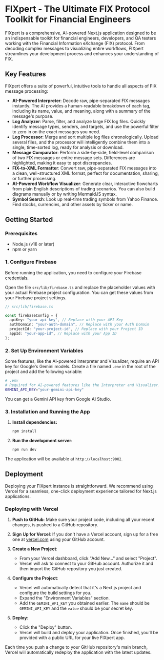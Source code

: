 
# FIXpert - The Ultimate FIX Protocol Toolkit for Financial Engineers

FIXpert is a comprehensive, AI-powered Next.js application designed to be an indispensable toolkit for financial engineers, developers, and QA testers working with the Financial Information eXchange (FIX) protocol. From decoding complex messages to visualizing entire workflows, FIXpert streamlines your development process and enhances your understanding of FIX.

## Key Features

FIXpert offers a suite of powerful, intuitive tools to handle all aspects of FIX message processing:

-   **AI-Powered Interpreter**: Decode raw, pipe-separated FIX messages instantly. The AI provides a human-readable breakdown of each tag, including its name, value, and meaning, along with a summary of the message's purpose.
-   **Log Analyzer**: Parse, filter, and analyze large FIX log files. Quickly identify message types, senders, and targets, and use the powerful filter to zero in on the exact messages you need.
-   **Log Processor**: Merge and sort multiple log files chronologically. Upload several files, and the processor will intelligently combine them into a single, time-sorted log, ready for analysis or download.
-   **Message Comparator**: Perform a side-by-side, field-level comparison of two FIX messages or entire message sets. Differences are highlighted, making it easy to spot discrepancies.
-   **FIX-to-XML Formatter**: Convert raw, pipe-separated FIX messages into a clean, well-structured XML format, perfect for documentation, sharing, or further processing.
-   **AI-Powered Workflow Visualizer**: Generate clear, interactive flowcharts from plain English descriptions of trading scenarios. You can also build diagrams manually or by writing MermaidJS syntax.
-   **Symbol Search**: Look up real-time trading symbols from Yahoo Finance. Find stocks, currencies, and other assets by ticker or name.

## Getting Started

### Prerequisites

-   Node.js (v18 or later)
-   npm or yarn

### 1. Configure Firebase

Before running the application, you need to configure your Firebase credentials.

Open the file `src/lib/firebase.ts` and replace the placeholder values with your actual Firebase project configuration. You can get these values from your Firebase project settings.

```typescript
// src/lib/firebase.ts

const firebaseConfig = {
  apiKey: "your-api-key", // Replace with your API Key
  authDomain: "your-auth-domain", // Replace with your Auth Domain
  projectId: "your-project-id", // Replace with your Project ID
  appId: "your-app-id", // Replace with your App ID
};
```

### 2. Set Up Environment Variables

Some features, like the AI-powered Interpreter and Visualizer, require an API key for Google's Gemini models. Create a file named `.env` in the root of the project and add the following variable:

```bash
# .env
# Required for AI-powered features like the Interpreter and Visualizer.
GEMINI_API_KEY="your-gemini-api-key"
```

You can get a Gemini API key from Google AI Studio.

### 3. Installation and Running the App

1.  **Install dependencies:**
    ```bash
    npm install
    ```

2.  **Run the development server:**
    ```bash
    npm run dev
    ```

The application will be available at `http://localhost:9002`.

## Deployment

Deploying your FIXpert instance is straightforward. We recommend using Vercel for a seamless, one-click deployment experience tailored for Next.js applications.

### Deploying with Vercel

1.  **Push to GitHub**: Make sure your project code, including all your recent changes, is pushed to a GitHub repository.

2.  **Sign Up for Vercel**: If you don't have a Vercel account, sign up for a free one at [vercel.com](https://vercel.com/signup) using your GitHub account.

3.  **Create a New Project**:
    *   From your Vercel dashboard, click "Add New..." and select "Project".
    *   Vercel will ask to connect to your GitHub account. Authorize it and then import the GitHub repository you just created.

4.  **Configure the Project**:
    *   Vercel will automatically detect that it's a Next.js project and configure the build settings for you.
    *   Expand the "Environment Variables" section.
    *   Add the `GEMINI_API_KEY` you obtained earlier. The `name` should be `GEMINI_API_KEY` and the `value` should be your secret key.

5.  **Deploy**:
    *   Click the "Deploy" button.
    *   Vercel will build and deploy your application. Once finished, you'll be provided with a public URL for your live FIXpert app.

Each time you push a change to your GitHub repository's main branch, Vercel will automatically redeploy the application with the latest updates.
